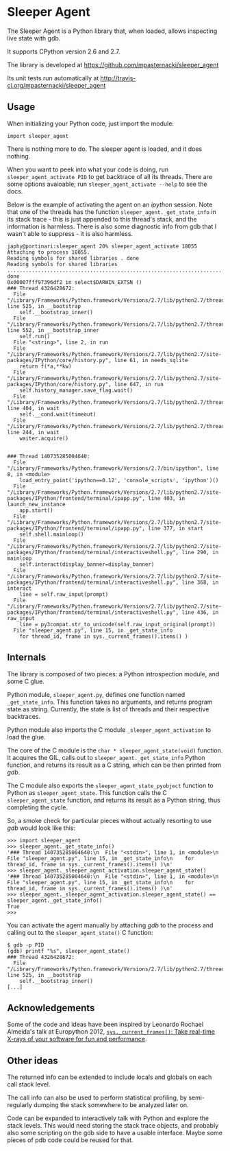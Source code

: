 Sleeper Agent
=============

The Sleeper Agent is a Python library that, when loaded, allows
inspecting live state with gdb.

It supports CPython version 2.6 and 2.7.

The library is developed at https://github.com/mpasternacki/sleeper_agent

Its unit tests run automatically at http://travis-ci.org/mpasternacki/sleeper_agent

Usage
-----

When initializing your Python code, just import the module:

    import sleeper_agent
   
There is nothing more to do. The sleeper agent is loaded, and it does
nothing.

When you want to peek into what your code is doing, run
`sleeper_agent_activate PID` to get backtrace of all its
threads. There are some options avaioable; run
`sleeper_agent_activate --help` to see the docs.

Below is the example of activating the agent on an _ipython_
session. Note that one of the threads has the function
`sleeper_agent._get_state_info` in its stack trace - this is just
appended to this thread's stack, and the information is
harmless. There is also some diagnostic info from gdb that I wasn't
able to suppress - it is also harmless.

    japhy@portinari:sleeper_agent 20% sleeper_agent_activate 18055 
    Attaching to process 18055.
    Reading symbols for shared libraries . done
    Reading symbols for shared libraries ........................................................................... done
    0x00007fff97396df2 in select$DARWIN_EXTSN ()
    ### Thread 4326428672:
      File "/Library/Frameworks/Python.framework/Versions/2.7/lib/python2.7/threading.py", line 525, in __bootstrap
        self.__bootstrap_inner()
      File "/Library/Frameworks/Python.framework/Versions/2.7/lib/python2.7/threading.py", line 552, in __bootstrap_inner
        self.run()
      File "<string>", line 2, in run
      File "/Library/Frameworks/Python.framework/Versions/2.7/lib/python2.7/site-packages/IPython/core/history.py", line 61, in needs_sqlite
        return f(*a,**kw)
      File "/Library/Frameworks/Python.framework/Versions/2.7/lib/python2.7/site-packages/IPython/core/history.py", line 647, in run
        self.history_manager.save_flag.wait()
      File "/Library/Frameworks/Python.framework/Versions/2.7/lib/python2.7/threading.py", line 404, in wait
        self.__cond.wait(timeout)
      File "/Library/Frameworks/Python.framework/Versions/2.7/lib/python2.7/threading.py", line 244, in wait
        waiter.acquire()
    
    
    ### Thread 140735285004640:
      File "/Library/Frameworks/Python.framework/Versions/2.7/bin/ipython", line 8, in <module>
        load_entry_point('ipython==0.12', 'console_scripts', 'ipython')()
      File "/Library/Frameworks/Python.framework/Versions/2.7/lib/python2.7/site-packages/IPython/frontend/terminal/ipapp.py", line 403, in launch_new_instance
        app.start()
      File "/Library/Frameworks/Python.framework/Versions/2.7/lib/python2.7/site-packages/IPython/frontend/terminal/ipapp.py", line 377, in start
        self.shell.mainloop()
      File "/Library/Frameworks/Python.framework/Versions/2.7/lib/python2.7/site-packages/IPython/frontend/terminal/interactiveshell.py", line 290, in mainloop
        self.interact(display_banner=display_banner)
      File "/Library/Frameworks/Python.framework/Versions/2.7/lib/python2.7/site-packages/IPython/frontend/terminal/interactiveshell.py", line 368, in interact
        line = self.raw_input(prompt)
      File "/Library/Frameworks/Python.framework/Versions/2.7/lib/python2.7/site-packages/IPython/frontend/terminal/interactiveshell.py", line 436, in raw_input
        line = py3compat.str_to_unicode(self.raw_input_original(prompt))
      File "sleeper_agent.py", line 15, in _get_state_info
        for thread_id, frame in sys._current_frames().items() )
   

Internals
---------

The library is composed of two pieces: a Python introspection module,
and some C glue.

Python module, `sleeper_agent.py`, defines one function named
`_get_state_info`. This function takes no arguments, and returns
program state as string. Currently, the state is list of threads and
their respective backtraces.

Python module also imports the C module `_sleeper_agent_activation` to
load the glue.

The core of the C module is the `char * sleeper_agent_state(void)`
function. It acquires the GIL, calls out to
`sleeper_agent._get_state_info` Python function, and returns its
result as a C string, which can be then printed from _gdb_.

The C module also exports the `sleeper_agent_state_pyobject` function
to Python as `sleeper_agent_state`. This function calls the C
`sleeper_agent_state` function, and returns its result as a Python
string, thus completing the cycle.

So, a smoke check for particular pieces without actually resorting to
use _gdb_ would look like this:

    >>> import sleeper_agent
    >>> sleeper_agent._get_state_info()
    '### Thread 140735285004640:\n  File "<stdin>", line 1, in <module>\n  File "sleeper_agent.py", line 15, in _get_state_info\n    for thread_id, frame in sys._current_frames().items() )\n'
    >>> sleeper_agent._sleeper_agent_activation.sleeper_agent_state()
    '### Thread 140735285004640:\n  File "<stdin>", line 1, in <module>\n  File "sleeper_agent.py", line 15, in _get_state_info\n    for thread_id, frame in sys._current_frames().items() )\n'
    >>> sleeper_agent._sleeper_agent_activation.sleeper_agent_state() == sleeper_agent._get_state_info()
    True
    >>> 

You can activate the agent manually by attaching _gdb_ to the process
and calling out to the `sleeper_agent_state()` C function:

    $ gdb -p PID
    (gdb) printf "%s", sleeper_agent_state()
    ### Thread 4326428672:
      File "/Library/Frameworks/Python.framework/Versions/2.7/lib/python2.7/threading.py", line 525, in __bootstrap
        self.__bootstrap_inner()
    [...]

Acknowledgements
----------------

Some of the code and ideas have been inspired by Leonardo Rochael
Almeida's talk at Europython 2012,
[`sys._current_frames()`: Take real-time X-rays of your software for fun and performance][1].

Other ideas
-----------

The returned info can be extended to include locals and globals on
each call stack level.

The call info can also be used to perform statistical profiling, by
semi-regularly dumping the stack somewhere to be analyzed later on.

Code can be expanded to interactively talk with Python and explore the
stack levels. This would need storing the stack trace objects, and
probably also some scripting on the gdb side to have a usable
interface. Maybe some pieces of pdb code could be reused for that.

[1]: https://ep2012.europython.eu/conference/talks/sys_current_frames-take-real-time-x-rays-of-your-software-for-fun-and-performance
